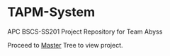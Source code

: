 # TAPM-System
APC BSCS-SS201 Project Repository for Team Abyss


Proceed to <a href="https://github.com/Verde-JoseNorberto/TAPM-System/tree/master">Master</a> Tree to view project.
